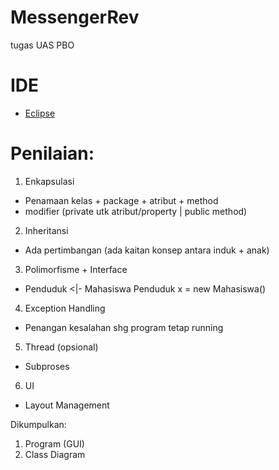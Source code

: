 # MessengerRev
tugas UAS PBO

# IDE
* [Eclipse](https://www.eclipse.org/downloads/)


# Penilaian:
1. Enkapsulasi
- Penamaan kelas + package + atribut + method
- modifier (private utk atribut/property | public method)
2. Inheritansi
- Ada pertimbangan
(ada kaitan konsep antara induk + anak)
3. Polimorfisme + Interface
- Penduduk <|- Mahasiswa
Penduduk x = new Mahasiswa()
4. Exception Handling
- Penangan kesalahan shg program tetap
running
5. Thread (opsional)
- Subproses
6. UI
- Layout Management

Dikumpulkan:
1. Program (GUI)
2. Class Diagram
